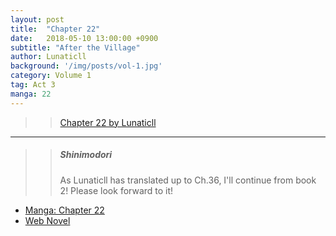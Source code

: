 ```yaml
---
layout: post
title:  "Chapter 22"
date:   2018-05-10 13:00:00 +0900
subtitle: "After the Village"
author: Lunaticll
background: '/img/posts/vol-1.jpg'
category: Volume 1
tag: Act 3
manga: 22
---
```


>> [Chapter 22 by Lunaticll](https://www.wattpad.com/975817000-shi-ni-modori-subete-wo-sukuu-tame-ni-saikyou-he)

----

>> ##### Shinimodori
>> As Lunaticll has translated up to Ch.36, I'll continue from book 2! Please look forward to it!

- [Manga: Chapter 22][manga-link]
- [Web Novel][novel-link]

[manga-link]: https://mangadex.org/title/41744/shi-ni-modori-subete-wo-sukuu-tame-ni-saikyou-he-to-itaru
[novel-link]: https://ncode.syosetu.com/n0569es/22/